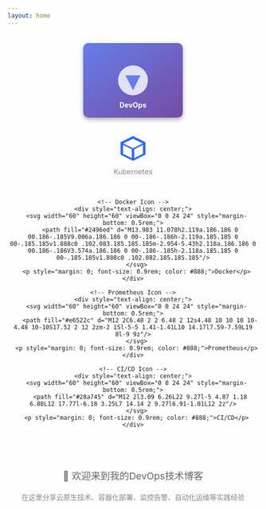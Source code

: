 ```yaml
---
layout: home
---
```


<div class="hero-section" style="text-align: center; margin: 2rem 0;">
  <div class="hero-image" style="margin-bottom: 2rem;">
    <svg width="200" height="150" viewBox="0 0 200 150" style="border-radius: 10px; box-shadow: 0 4px 8px rgba(0,0,0,0.3);">
      <defs>
        <linearGradient id="grad1" x1="0%" y1="0%" x2="100%" y2="100%">
          <stop offset="0%" style="stop-color:#667eea;stop-opacity:1" />
          <stop offset="100%" style="stop-color:#764ba2;stop-opacity:1" />
        </linearGradient>
      </defs>
      <rect width="200" height="150" fill="url(#grad1)" />
      <circle cx="100" cy="75" r="30" fill="white" opacity="0.8" />
      <polygon points="85,65 115,65 100,95" fill="#667eea" />
      <text x="100" y="130" text-anchor="middle" fill="white" font-size="14" font-weight="bold">DevOps</text>
    </svg>
  </div>
  
  <div class="tech-icons" style="display: flex; justify-content: center; gap: 2rem; margin: 2rem 0; flex-wrap: wrap;">
    <!-- Kubernetes Icon -->
    <div style="text-align: center;">
      <svg width="60" height="60" viewBox="0 0 24 24" style="margin-bottom: 0.5rem;">
        <path fill="#326ce5" d="M12 2L2 7v10l10 5 10-5V7l-10-5zm0 2.18L19.82 8 12 11.82 4.18 8 12 4.18zM4 9.18l7 3.5v7.14l-7-3.5V9.18zm16 0v7.14l-7 3.5v-7.14l7-3.5z"/>
      </svg>
      <p style="margin: 0; font-size: 0.9rem; color: #888;">Kubernetes</p>
    </div>
    
    <!-- Docker Icon -->
    <div style="text-align: center;">
      <svg width="60" height="60" viewBox="0 0 24 24" style="margin-bottom: 0.5rem;">
        <path fill="#2496ed" d="M13.983 11.078h2.119a.186.186 0 00.186-.185V9.006a.186.186 0 00-.186-.186h-2.119a.185.185 0 00-.185.185v1.888c0 .102.083.185.185.185m-2.954-5.43h2.118a.186.186 0 00.186-.186V3.574a.186.186 0 00-.186-.185h-2.118a.185.185 0 00-.185.185v1.888c0 .102.082.185.185.185"/>
      </svg>
      <p style="margin: 0; font-size: 0.9rem; color: #888;">Docker</p>
    </div>
    
    <!-- Prometheus Icon -->
    <div style="text-align: center;">
      <svg width="60" height="60" viewBox="0 0 24 24" style="margin-bottom: 0.5rem;">
        <path fill="#e6522c" d="M12 2C6.48 2 2 6.48 2 12s4.48 10 10 10 10-4.48 10-10S17.52 2 12 2zm-2 15l-5-5 1.41-1.41L10 14.17l7.59-7.59L19 8l-9 9z"/>
      </svg>
      <p style="margin: 0; font-size: 0.9rem; color: #888;">Prometheus</p>
    </div>
    
    <!-- CI/CD Icon -->
    <div style="text-align: center;">
      <svg width="60" height="60" viewBox="0 0 24 24" style="margin-bottom: 0.5rem;">
        <path fill="#28a745" d="M12 2l3.09 6.26L22 9.27l-5 4.87 1.18 6.88L12 17.77l-6.18 3.25L7 14.14 2 9.27l6.91-1.01L12 2z"/>
      </svg>
      <p style="margin: 0; font-size: 0.9rem; color: #888;">CI/CD</p>
    </div>
  </div>
  
  <div class="welcome-text" style="max-width: 600px; margin: 0 auto; padding: 1rem;">
    <p style="font-size: 1.2rem; line-height: 1.6; color: #666; margin-bottom: 1rem;">🚀 欢迎来到我的DevOps技术博客</p>
    <p style="color: #888; line-height: 1.5;">在这里分享云原生技术、容器化部署、监控告警、自动化运维等实践经验</p>
  </div>
</div>